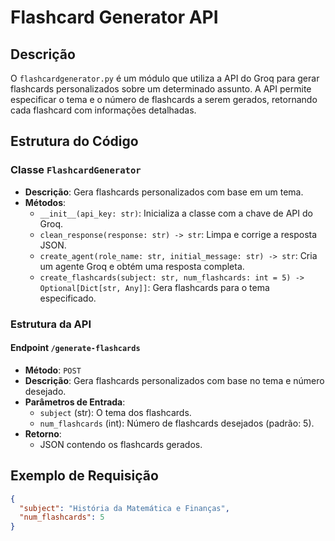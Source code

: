 # Flashcard Generator API

## Descrição

O `flashcardgenerator.py` é um módulo que utiliza a API do Groq para gerar flashcards personalizados sobre um determinado assunto. A API permite especificar o tema e o número de flashcards a serem gerados, retornando cada flashcard com informações detalhadas.

## Estrutura do Código

### Classe `FlashcardGenerator`

- **Descrição**: Gera flashcards personalizados com base em um tema.
- **Métodos**:
  - `__init__(api_key: str)`: Inicializa a classe com a chave de API do Groq.
  - `clean_response(response: str) -> str`: Limpa e corrige a resposta JSON.
  - `create_agent(role_name: str, initial_message: str) -> str`: Cria um agente Groq e obtém uma resposta completa.
  - `create_flashcards(subject: str, num_flashcards: int = 5) -> Optional[Dict[str, Any]]`: Gera flashcards para o tema especificado.

### Estrutura da API

#### Endpoint `/generate-flashcards`

- **Método**: `POST`
- **Descrição**: Gera flashcards personalizados com base no tema e número desejado.
- **Parâmetros de Entrada**:
  - `subject` (str): O tema dos flashcards.
  - `num_flashcards` (int): Número de flashcards desejados (padrão: 5).
- **Retorno**:
  - JSON contendo os flashcards gerados.

## Exemplo de Requisição

```json
{
  "subject": "História da Matemática e Finanças",
  "num_flashcards": 5
}
